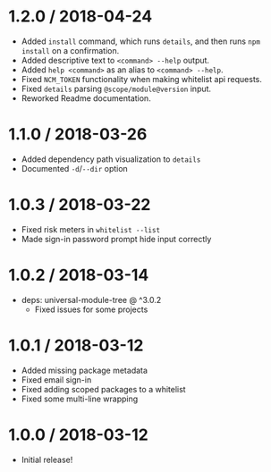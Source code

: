 1.2.0 / 2018-04-24
==================

* Added `install` command, which runs `details`, and then runs `npm install` on a confirmation.
* Added descriptive text to `<command> --help` output.
* Added `help <command>` as an alias to `<command> --help`.
* Fixed `NCM_TOKEN` functionality when making whitelist api requests.
* Fixed `details` parsing `@scope/module@version` input.
* Reworked Readme documentation.

1.1.0 / 2018-03-26
==================

* Added dependency path visualization to `details`
* Documented `-d`/`--dir` option

1.0.3 / 2018-03-22
==================

* Fixed risk meters in `whitelist --list`
* Made sign-in password prompt hide input correctly

1.0.2 / 2018-03-14
==================

* deps: universal-module-tree @ ^3.0.2
  - Fixed issues for some projects

1.0.1 / 2018-03-12
==================

* Added missing package metadata
* Fixed email sign-in
* Fixed adding scoped packages to a whitelist
* Fixed some multi-line wrapping

1.0.0 / 2018-03-12
==================

* Initial release!
